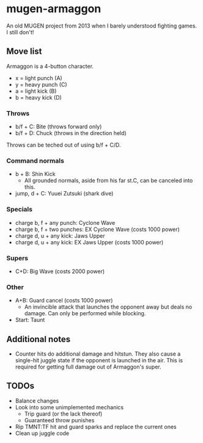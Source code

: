 # mugen-armaggon
An old MUGEN project from 2013 when I barely understood fighting games. I still don't!

## Move list

Armaggon is a 4-button character.
- x = light punch (A)
- y = heavy punch (C)
- a = light kick (B)
- b = heavy kick (D)

### Throws
- b/f + C: Bite (throws forward only)
- b/f + D: Chuck (throws in the direction held)

Throws can be teched out of using b/f + C/D.

### Command normals
- b + B: Shin Kick
  - All grounded normals, aside from his far st.C, can be canceled into this.
- jump, d + C: Yuuei Zutsuki (shark dive)

### Specials
- charge b, f + any punch: Cyclone Wave
- charge b, f + two punches: EX Cyclone Wave (costs 1000 power)
- charge d, u + any kick: Jaws Upper
- charge d, u + any kick: EX Jaws Upper (costs 1000 power)

### Supers
- C+D: Big Wave (costs 2000 power)

### Other
- A+B: Guard cancel (costs 1000 power)
  - An invincible attack that launches the opponent away but deals no damage. Can only be performed while blocking.
- Start: Taunt

## Additional notes

- Counter hits do additional damage and hitstun. They also cause a single-hit juggle state if the opponent is launched in the air. This is required for getting full damage out of Armaggon's super.

## TODOs

- Balance changes
- Look into some unimplemented mechanics
  - Trip guard (or the lack thereof)
  - Guaranteed throw punishes
- Rip TMNT:TF hit and guard sparks and replace the current ones
- Clean up juggle code

